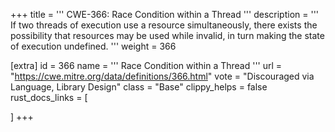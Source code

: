 +++
title = '''
CWE-366: Race Condition within a Thread
'''
description	= '''
If two threads of execution use a resource simultaneously, there exists the possibility that resources may be used while invalid, in turn making the state of execution undefined.
'''
weight = 366

[extra]
id = 366
name = '''
Race Condition within a Thread
'''
url = "https://cwe.mitre.org/data/definitions/366.html"
vote = "Discouraged via Language, Library Design"
class = "Base"
clippy_helps = false
rust_docs_links = [
	
]
+++
